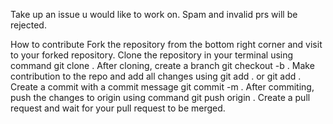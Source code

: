 Take up an issue u would like to work on.
Spam and invalid prs will be rejected.

How to contribute
Fork the repository from the bottom right corner and visit to your forked repository.
Clone the repository in your terminal using command git clone <url>.
After cloning, create a branch git checkout -b <branch-name>.
Make contribution to the repo and add all changes using git add . or git add <filename>.
Create a commit with a commit message git commit -m <commit-msg>.
After commiting, push the changes to origin using command git push origin <branch-name>.
Create a pull request and wait for your pull request to be merged.
